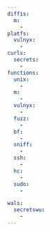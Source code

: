```yaml
---
diffis:
  m:
    -
platfs:
  vulnyx:
    -
curls:
  secrets:
    -
functions:
  unix:
    -
  m:
    -
  vulnyx:
    -
  fuzz:
    -
  bf:
    -
  sniff:
    -
  ssh:
    -
  hc:
    -
  sudo:
    -

wals:
  secretswu:
    -
---
```

